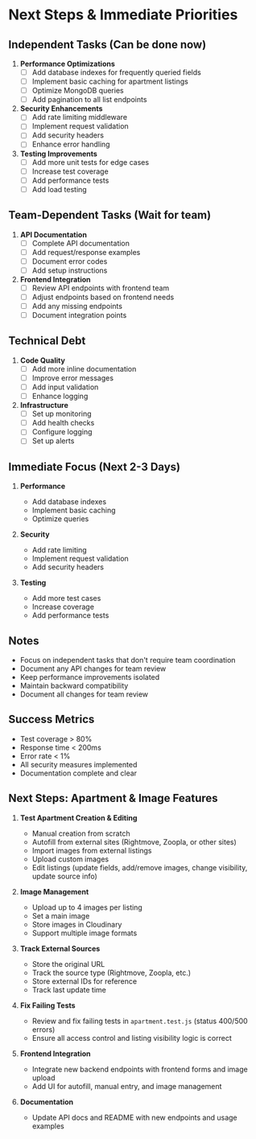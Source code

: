 # Next Steps & Immediate Priorities

## Independent Tasks (Can be done now)
1. **Performance Optimizations**
   - [ ] Add database indexes for frequently queried fields
   - [ ] Implement basic caching for apartment listings
   - [ ] Optimize MongoDB queries
   - [ ] Add pagination to all list endpoints

2. **Security Enhancements**
   - [ ] Add rate limiting middleware
   - [ ] Implement request validation
   - [ ] Add security headers
   - [ ] Enhance error handling

3. **Testing Improvements**
   - [ ] Add more unit tests for edge cases
   - [ ] Increase test coverage
   - [ ] Add performance tests
   - [ ] Add load testing

## Team-Dependent Tasks (Wait for team)
1. **API Documentation**
   - [ ] Complete API documentation
   - [ ] Add request/response examples
   - [ ] Document error codes
   - [ ] Add setup instructions

2. **Frontend Integration**
   - [ ] Review API endpoints with frontend team
   - [ ] Adjust endpoints based on frontend needs
   - [ ] Add any missing endpoints
   - [ ] Document integration points

## Technical Debt
1. **Code Quality**
   - [ ] Add more inline documentation
   - [ ] Improve error messages
   - [ ] Add input validation
   - [ ] Enhance logging

2. **Infrastructure**
   - [ ] Set up monitoring
   - [ ] Add health checks
   - [ ] Configure logging
   - [ ] Set up alerts

## Immediate Focus (Next 2-3 Days)
1. **Performance**
   - Add database indexes
   - Implement basic caching
   - Optimize queries

2. **Security**
   - Add rate limiting
   - Implement request validation
   - Add security headers

3. **Testing**
   - Add more test cases
   - Increase coverage
   - Add performance tests

## Notes
- Focus on independent tasks that don't require team coordination
- Document any API changes for team review
- Keep performance improvements isolated
- Maintain backward compatibility
- Document all changes for team review

## Success Metrics
- Test coverage > 80%
- Response time < 200ms
- Error rate < 1%
- All security measures implemented
- Documentation complete and clear

## Next Steps: Apartment & Image Features

1. **Test Apartment Creation & Editing**
   - Manual creation from scratch
   - Autofill from external sites (Rightmove, Zoopla, or other sites)
   - Import images from external listings
   - Upload custom images
   - Edit listings (update fields, add/remove images, change visibility, update source info)

2. **Image Management**
   - Upload up to 4 images per listing
   - Set a main image
   - Store images in Cloudinary
   - Support multiple image formats

3. **Track External Sources**
   - Store the original URL
   - Track the source type (Rightmove, Zoopla, etc.)
   - Store external IDs for reference
   - Track last update time

4. **Fix Failing Tests**
   - Review and fix failing tests in `apartment.test.js` (status 400/500 errors)
   - Ensure all access control and listing visibility logic is correct

5. **Frontend Integration**
   - Integrate new backend endpoints with frontend forms and image upload
   - Add UI for autofill, manual entry, and image management

6. **Documentation**
   - Update API docs and README with new endpoints and usage examples 